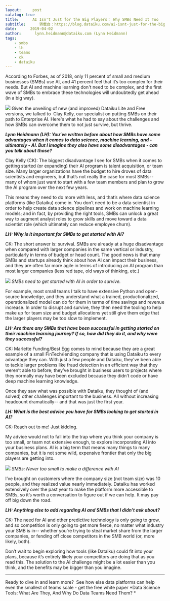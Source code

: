 ```yaml
---
layout:     post
catalog: true
title:      AI Isn't Just for the Big Players： Why SMBs Need It Too
subtitle:      转载自：https://blog.dataiku.com/ai-isnt-just-for-the-big-players-why-smbs-need-it-too
date:      2019-04-02
author:      lynn.heidmann@dataiku.com (Lynn Heidmann)
tags:
    - smbs
    - lh
    - teams
    - ck
    - dataiku
---
```


According to Forbes, as of 2018, only 11 percent of small and medium businesses (SMBs) use AI, and 41 percent feel that it’s too complex for their needs. But AI and machine learning don't need to be complex, and the first wave of SMBs to embrace these technologies will undoubtedly get ahead (in a big way).



![](https://blog.dataiku.com/hs-fs/hubfs/clay-kelly.png?width=97&name=clay-kelly.png)
Given the unveiling of new (and improved) Dataiku Lite and Free versions, we talked to  Clay Kelly, our specialist on putting SMBs on their path to Enterprise AI. Here's what he had to say about the challenges and how SMBs can overcome them to not just survive, but thrive.

***Lynn Heidmann (LH): You’ve written before about how SMBs have some advantages when it comes to data science, machine learning, and - ultimately - AI. But I imagine they also have some disadvantages - can you talk about those?***

Clay Kelly (CK): The biggest disadvantage I see for SMBs when it comes to getting started (or expanding) their AI program is talent acquisition, or team size. Many larger organizations have the budget to hire droves of data scientists and engineers, but that’s not really the case for most SMBs-- many of whom just want to start with a few team members and plan to grow the AI program over the next few years.

This means they need to do more with less, and that’s where data science platforms (like Dataiku) come in. You don’t need to be a data scientist in order to help create data science pipelines and work on machine learning models; and in fact, by providing the right tools, SMBs can unlock a great way to augment analyst roles to grow skills and move toward a data scientist role (which ultimately can reduce employee churn).

***LH: Why is it important for SMBs to get started with AI?***

CK: The short answer is: survival. SMBs are already at a huge disadvantage when compared with larger companies in the same vertical or industry, particularly in terms of budget or head count. The good news is that many SMBs and startups already think about how AI can impact their business, and they are often far more agile in terms of introducing an AI program than most larger companies (less red tape, old ways of thinking, etc.)

![](https://blog.dataiku.com/hs-fs/hubfs/goh-rhy-yan-273919-unsplash.jpg?width=432&name=goh-rhy-yan-273919-unsplash.jpg)
*SMBs need to get started with AI in order to survive.*

For example, most small teams I talk to have extensive Python and open-source knowledge, and they understand what a trained, productionalized, operationalized model can do for them in terms of time savings and revenue increase. In order to disrupt and survive, they then need the tooling to help make up for team size and budget allocations yet still give them edge that the larger players may be too slow to implement.

***LH: Are there any SMBs that have been successful in getting started on their machine learning journey? If so, how did they do it, and why were they successful?***

CK: Marlette Funding/Best Egg comes to mind because they are a great example of a small FinTech/lending company that is using Dataiku to every advantage they can. With just a few people and Dataiku, they’ve been able to tackle larger problems like fraud detection in an efficient way that they weren’t able to before; they’ve brought in business users to projects where they normally may have been excluded because they didn’t code or have deep machine learning knowledge.

Once they saw what was possible with Dataiku, they thought of (and solved) other challenges important to the business. All without increasing headcount dramatically-- and that was just the first year.

***LH: What is the best advice you have for SMBs looking to get started in AI?***

CK: Reach out to me! Just kidding.

My advice would not to fall into the trap where you think your company is too small, or team not extensive enough, to explore incorporating AI into your business plans. AI is a big term that means many things to many companies, but it is not some wild, expensive frontier that only the big players are getting into.

![](https://blog.dataiku.com/hs-fs/hubfs/vlad-tchompalov-450777-unsplash.jpg?width=413&name=vlad-tchompalov-450777-unsplash.jpg)
*SMBs: Never too small to make a difference with AI*

I’ve brought on customers where the company size (not team size) was 10 people, and they realized value nearly immediately. Dataiku has worked extensively over the past year to make the platform more accessible to SMBs, so it’s worth a conversation to figure out if we can help. It may pay off big down the road.

***LH: Anything else to add regarding AI and SMBs that I didn’t ask about?***

CK: The need for AI and other predictive technology is only going to grow, and so competition is only going to get more fierce, no matter what industry your SMB is in-- whether you’re trying to steal market share from the larger companies, or fending off close competitors in the SMB world (or, more likely, both).

Don’t wait to begin exploring how tools (like Dataiku) could fit into your plans, because it’s entirely likely your competitors are doing that as you read this. The solution to the AI challenge might be a lot easier than you think, and the benefits may be bigger than you imagine.

---

Ready to dive in and learn more?  See how else data platforms can help even the smallest of teams scale - get the free white paper *Data Science Tools: What Are They, And Why Do Data Teams Need Them? *
